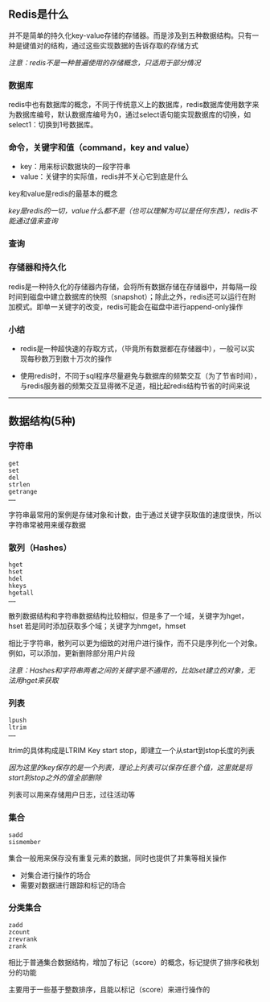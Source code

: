 ## Redis是什么

并不是简单的持久化key-value存储的存储器。而是涉及到五种数据结构。只有一种是键值对的结构，通过这些实现数据的告诉存取的存储方式

*注意：redis不是一种普遍使用的存储概念，只适用于部分情况*

### 数据库

redis中也有数据库的概念，不同于传统意义上的数据库，redis数据库使用数字来为数据库编号，默认数据库编号为0，通过select语句能实现数据库的切换，如select1：切换到1号数据库。

### 命令，关键字和值（command，key and value）

*	key：用来标识数据块的一段字符串
*	value：关键字的实际值，redis并不关心它到底是什么

key和value是redis的最基本的概念

*key是redis的一切，value什么都不是（也可以理解为可以是任何东西），redis不能通过值来查询*  

### 查询

### 存储器和持久化

redis是一种持久化的存储器内存储，会将所有数据存储在存储器中，并每隔一段时间到磁盘中建立数据库的快照（snapshot）；除此之外，redis还可以运行在附加模式。即单一关键字的改变，redis可能会在磁盘中进行append-only操作

### 小结

*	redis是一种超快速的存取方式，（毕竟所有数据都在存储器中），一般可以实现每秒数万到数十万次的操作  

*	使用redis时，不同于sql程序尽量避免与数据库的频繁交互（为了节省时间），与redis服务器的频繁交互显得微不足道，相比起redis结构节省的时间来说

***

## 数据结构(5种)

### 字符串
~~~
get
set
del
strlen
getrange
……
~~~

字符串最常用的案例是存储对象和计数，由于通过关键字获取值的速度很快，所以字符串常被用来缓存数据

### 散列（Hashes）
~~~
hget
hset
hdel
hkeys
hgetall
……
~~~

散列数据结构和字符串数据结构比较相似，但是多了一个域，关键字为hget，hset
若是同时添加获取多个域；关键字为hmget，hmset

相比于字符串，散列可以更为细致的对用户进行操作，而不只是序列化一个对象。例如，可以添加，更新删除部分用户片段

*注意：Hashes和字符串两者之间的关键字是不通用的，比如set建立的对象，无法用hget来获取*

### 列表
~~~
lpush
ltrim
……
~~~
ltrim的具体构成是LTRIM Key start stop，即建立一个从start到stop长度的列表

*因为这里的key保存的是一个列表，理论上列表可以保存任意个值，这里就是将start到stop之外的值全部删除*

列表可以用来存储用户日志，过往活动等

### 集合
~~~
sadd
sismember
~~~
集合一般用来保存没有重复元素的数据，同时也提供了并集等相关操作

*	对集合进行操作的场合
*	需要对数据进行跟踪和标记的场合

### 分类集合
~~~
zadd
zcount
zrevrank
zrank
~~~

相比于普通集合数据结构，增加了标记（score）的概念，标记提供了排序和秩划分的功能

主要用于一些基于整数排序，且能以标记（score）来进行操作的